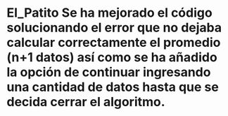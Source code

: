 # El_Patito Se ha mejorado el código solucionando el error que no dejaba calcular correctamente el promedio (n+1 datos) así como se ha añadido la opción de continuar ingresando una cantidad de datos hasta que se decida cerrar el algoritmo.
